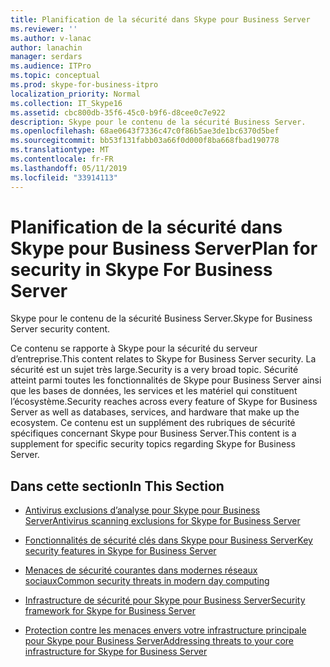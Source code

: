 ```yaml
---
title: Planification de la sécurité dans Skype pour Business Server
ms.reviewer: ''
ms.author: v-lanac
author: lanachin
manager: serdars
ms.audience: ITPro
ms.topic: conceptual
ms.prod: skype-for-business-itpro
localization_priority: Normal
ms.collection: IT_Skype16
ms.assetid: cbc800db-35f6-45c0-b9f6-d8cee0c7e922
description: Skype pour le contenu de la sécurité Business Server.
ms.openlocfilehash: 68ae0643f7336c47c0f86b5ae3de1bc6370d5bef
ms.sourcegitcommit: bb53f131fabb03a66f0d000f8ba668fbad190778
ms.translationtype: MT
ms.contentlocale: fr-FR
ms.lasthandoff: 05/11/2019
ms.locfileid: "33914113"
---
```

# <a name="plan-for-security-in-skype-for-business-server"></a><span data-ttu-id="eeade-103">Planification de la sécurité dans Skype pour Business Server</span><span class="sxs-lookup"><span data-stu-id="eeade-103">Plan for security in Skype For Business Server</span></span> 
 
<span data-ttu-id="eeade-104">Skype pour le contenu de la sécurité Business Server.</span><span class="sxs-lookup"><span data-stu-id="eeade-104">Skype for Business Server security content.</span></span> 
  
<span data-ttu-id="eeade-105">Ce contenu se rapporte à Skype pour la sécurité du serveur d’entreprise.</span><span class="sxs-lookup"><span data-stu-id="eeade-105">This content relates to Skype for Business Server security.</span></span> <span data-ttu-id="eeade-106">La sécurité est un sujet très large.</span><span class="sxs-lookup"><span data-stu-id="eeade-106">Security is a very broad topic.</span></span> <span data-ttu-id="eeade-107">Sécurité atteint parmi toutes les fonctionnalités de Skype pour Business Server ainsi que les bases de données, les services et les matériel qui constituent l’écosystème.</span><span class="sxs-lookup"><span data-stu-id="eeade-107">Security reaches across every feature of Skype for Business Server as well as databases, services, and hardware that make up the ecosystem.</span></span> <span data-ttu-id="eeade-108">Ce contenu est un supplément des rubriques de sécurité spécifiques concernant Skype pour Business Server.</span><span class="sxs-lookup"><span data-stu-id="eeade-108">This content is a supplement for specific security topics regarding Skype for Business Server.</span></span>
  
## <a name="in-this-section"></a><span data-ttu-id="eeade-109">Dans cette section</span><span class="sxs-lookup"><span data-stu-id="eeade-109">In This Section</span></span>

- [<span data-ttu-id="eeade-110">Antivirus exclusions d’analyse pour Skype pour Business Server</span><span class="sxs-lookup"><span data-stu-id="eeade-110">Antivirus scanning exclusions for Skype for Business Server</span></span>](antivirus.md)
    
- [<span data-ttu-id="eeade-111">Fonctionnalités de sécurité clés dans Skype pour Business Server</span><span class="sxs-lookup"><span data-stu-id="eeade-111">Key security features in Skype for Business Server</span></span>](key-security.md)
    
- [<span data-ttu-id="eeade-112">Menaces de sécurité courantes dans modernes réseaux sociaux</span><span class="sxs-lookup"><span data-stu-id="eeade-112">Common security threats in modern day computing</span></span>](common-threats.md)
    
- [<span data-ttu-id="eeade-113">Infrastructure de sécurité pour Skype pour Business Server</span><span class="sxs-lookup"><span data-stu-id="eeade-113">Security framework for Skype for Business Server</span></span>](security-framework.md)
    
- [<span data-ttu-id="eeade-114">Protection contre les menaces envers votre infrastructure principale pour Skype pour Business Server</span><span class="sxs-lookup"><span data-stu-id="eeade-114">Addressing threats to your core infrastructure for Skype for Business Server</span></span>](addressing-threats.md)
    

